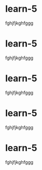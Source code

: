# learn-5
fghjfjkghfggg
# learn-5
fghjfjkghfggg
# learn-5
fghjfjkghfggg
# learn-5
fghjfjkghfggg
# learn-5
fghjfjkghfggg